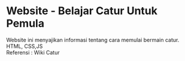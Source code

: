 # Website - Belajar Catur Untuk Pemula<br>

Website ini menyajikan informasi tentang cara memulai bermain catur.<br>
HTML, CSS,JS<br>
Referensi : Wiki Catur

